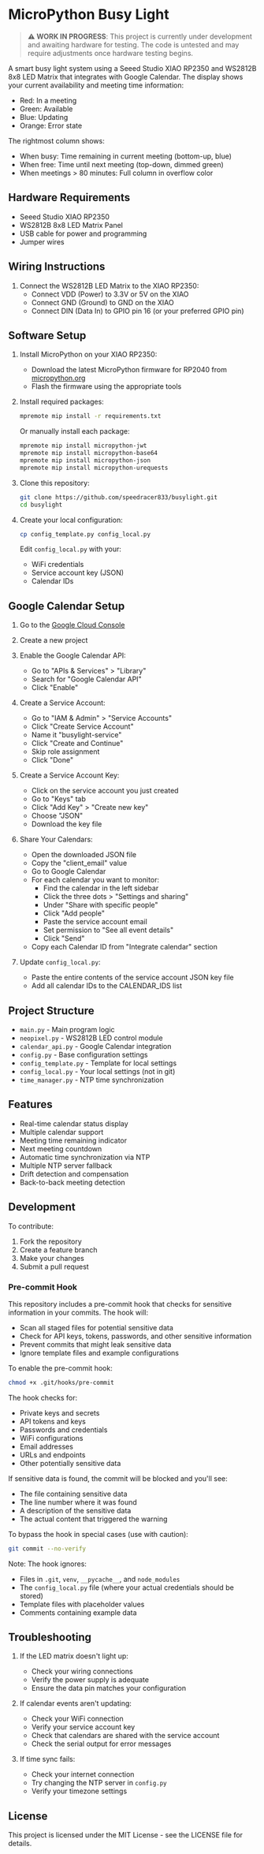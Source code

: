 # MicroPython Busy Light

> **⚠️ WORK IN PROGRESS**: This project is currently under development and awaiting hardware for testing. The code is untested and may require adjustments once hardware testing begins.

A smart busy light system using a Seeed Studio XIAO RP2350 and WS2812B 8x8 LED Matrix that integrates with Google Calendar. The display shows your current availability and meeting time information:

- Red: In a meeting
- Green: Available
- Blue: Updating
- Orange: Error state

The rightmost column shows:
- When busy: Time remaining in current meeting (bottom-up, blue)
- When free: Time until next meeting (top-down, dimmed green)
- When meetings > 80 minutes: Full column in overflow color

## Hardware Requirements

- Seeed Studio XIAO RP2350
- WS2812B 8x8 LED Matrix Panel
- USB cable for power and programming
- Jumper wires

## Wiring Instructions

1. Connect the WS2812B LED Matrix to the XIAO RP2350:
   - Connect VDD (Power) to 3.3V or 5V on the XIAO
   - Connect GND (Ground) to GND on the XIAO
   - Connect DIN (Data In) to GPIO pin 16 (or your preferred GPIO pin)

## Software Setup

1. Install MicroPython on your XIAO RP2350:
   - Download the latest MicroPython firmware for RP2040 from [micropython.org](https://micropython.org)
   - Flash the firmware using the appropriate tools

2. Install required packages:
   ```bash
   mpremote mip install -r requirements.txt
   ```
   Or manually install each package:
   ```bash
   mpremote mip install micropython-jwt
   mpremote mip install micropython-base64
   mpremote mip install micropython-json
   mpremote mip install micropython-urequests
   ```

3. Clone this repository:
   ```bash
   git clone https://github.com/speedracer833/busylight.git
   cd busylight
   ```

4. Create your local configuration:
   ```bash
   cp config_template.py config_local.py
   ```
   Edit `config_local.py` with your:
   - WiFi credentials
   - Service account key (JSON)
   - Calendar IDs

## Google Calendar Setup

1. Go to the [Google Cloud Console](https://console.cloud.google.com)
2. Create a new project
3. Enable the Google Calendar API:
   - Go to "APIs & Services" > "Library"
   - Search for "Google Calendar API"
   - Click "Enable"

4. Create a Service Account:
   - Go to "IAM & Admin" > "Service Accounts"
   - Click "Create Service Account"
   - Name it "busylight-service"
   - Click "Create and Continue"
   - Skip role assignment
   - Click "Done"

5. Create a Service Account Key:
   - Click on the service account you just created
   - Go to "Keys" tab
   - Click "Add Key" > "Create new key"
   - Choose "JSON"
   - Download the key file

6. Share Your Calendars:
   - Open the downloaded JSON file
   - Copy the "client_email" value
   - Go to Google Calendar
   - For each calendar you want to monitor:
     - Find the calendar in the left sidebar
     - Click the three dots > "Settings and sharing"
     - Under "Share with specific people"
     - Click "Add people"
     - Paste the service account email
     - Set permission to "See all event details"
     - Click "Send"
   - Copy each Calendar ID from "Integrate calendar" section

7. Update `config_local.py`:
   - Paste the entire contents of the service account JSON key file
   - Add all calendar IDs to the CALENDAR_IDS list

## Project Structure

- `main.py` - Main program logic
- `neopixel.py` - WS2812B LED control module
- `calendar_api.py` - Google Calendar integration
- `config.py` - Base configuration settings
- `config_template.py` - Template for local settings
- `config_local.py` - Your local settings (not in git)
- `time_manager.py` - NTP time synchronization

## Features

- Real-time calendar status display
- Multiple calendar support
- Meeting time remaining indicator
- Next meeting countdown
- Automatic time synchronization via NTP
- Multiple NTP server fallback
- Drift detection and compensation
- Back-to-back meeting detection

## Development

To contribute:
1. Fork the repository
2. Create a feature branch
3. Make your changes
4. Submit a pull request

### Pre-commit Hook

This repository includes a pre-commit hook that checks for sensitive information in your commits. The hook will:
- Scan all staged files for potential sensitive data
- Check for API keys, tokens, passwords, and other sensitive information
- Prevent commits that might leak sensitive data
- Ignore template files and example configurations

To enable the pre-commit hook:
```bash
chmod +x .git/hooks/pre-commit
```

The hook checks for:
- Private keys and secrets
- API tokens and keys
- Passwords and credentials
- WiFi configurations
- Email addresses
- URLs and endpoints
- Other potentially sensitive data

If sensitive data is found, the commit will be blocked and you'll see:
- The file containing sensitive data
- The line number where it was found
- A description of the sensitive data
- The actual content that triggered the warning

To bypass the hook in special cases (use with caution):
```bash
git commit --no-verify
```

Note: The hook ignores:
- Files in `.git`, `venv`, `__pycache__`, and `node_modules`
- The `config_local.py` file (where your actual credentials should be stored)
- Template files with placeholder values
- Comments containing example data

## Troubleshooting

1. If the LED matrix doesn't light up:
   - Check your wiring connections
   - Verify the power supply is adequate
   - Ensure the data pin matches your configuration

2. If calendar events aren't updating:
   - Check your WiFi connection
   - Verify your service account key
   - Check that calendars are shared with the service account
   - Check the serial output for error messages

3. If time sync fails:
   - Check your internet connection
   - Try changing the NTP server in `config.py`
   - Verify your timezone settings

## License

This project is licensed under the MIT License - see the LICENSE file for details. 